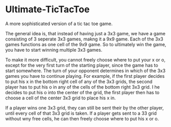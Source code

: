 Ultimate-TicTacToe
==================

A more sophisticated version of a tic tac toe game.

The general idea is, that instead of having just a 3x3 game, we have a game consisting of 3 seperate 3x3 games, makng it a 9x9 game. Each of the 3x3 games functions as one cell of the 9x9 game. So to ultimately win the game, you have to start winning multiple 3x3 games.

To make it more difficult, you cannot freely choose where to put your x or o, except for the very first turn of the starting player, since the game has to start somewhere. The turn of your opponent determines in which of the 3x3 games you have to continue playing. 
For example, if the first player decides to put his x in the bottom right cell of any of the 3x3 grids, the second player has to put his o in any of the cells of the bottom right 3x3 grid. I he decides to put his o into the center of the grid, the first player then has to choose a cell of the center 3x3 grid to place his x in.

If a player wins one 3x3 grid, they can still be sent their by the other player, until every cell of that 3x3 grid is taken. If a player gets sent to a 33 grid without wny free cells, he can then freely choose where to put his x or o.


